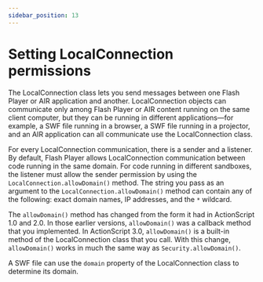 ```yaml
---
sidebar_position: 13
---
```


# Setting LocalConnection permissions

The LocalConnection class lets you send messages between one Flash Player or AIR
application and another. LocalConnection objects can communicate only among
Flash Player or AIR content running on the same client computer, but they can be
running in different applications—for example, a SWF file running in a browser,
a SWF file running in a projector, and an AIR application can all communicate
use the LocalConnection class.

For every LocalConnection communication, there is a sender and a listener. By
default, Flash Player allows LocalConnection communication between code running
in the same domain. For code running in different sandboxes, the listener must
allow the sender permission by using the `LocalConnection.allowDomain()` method.
The string you pass as an argument to the `LocalConnection.allowDomain()` method
can contain any of the following: exact domain names, IP addresses, and the `*`
wildcard.

The `allowDomain()` method has changed from the form it had in ActionScript 1.0
and 2.0. In those earlier versions, `allowDomain()` was a callback method that
you implemented. In ActionScript 3.0, `allowDomain()` is a built-in method of
the LocalConnection class that you call. With this change, `allowDomain()` works
in much the same way as `Security.allowDomain()`.

A SWF file can use the `domain` property of the LocalConnection class to
determine its domain.
